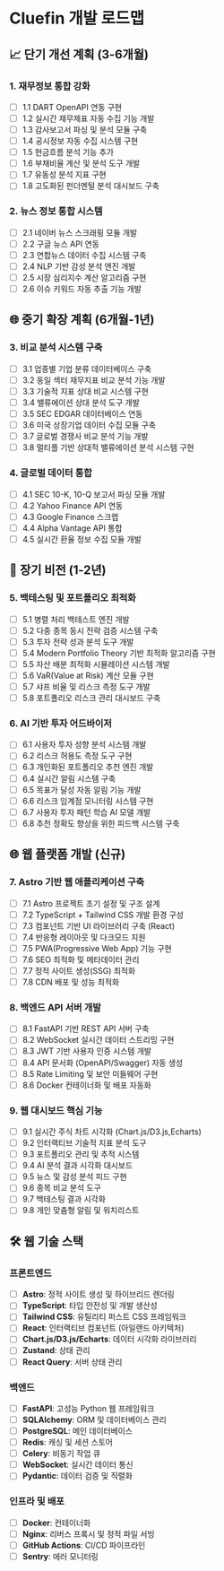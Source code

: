 # Cluefin 개발 로드맵

## 📈 단기 개선 계획 (3-6개월)

### 1. 재무정보 통합 강화
- [ ] 1.1 DART OpenAPI 연동 구현
- [ ] 1.2 실시간 재무제표 자동 수집 기능 개발
- [ ] 1.3 감사보고서 파싱 및 분석 모듈 구축
- [ ] 1.4 공시정보 자동 수집 시스템 구현
- [ ] 1.5 현금흐름 분석 기능 추가
- [ ] 1.6 부채비율 계산 및 분석 도구 개발
- [ ] 1.7 유동성 분석 지표 구현
- [ ] 1.8 고도화된 펀더멘털 분석 대시보드 구축

### 2. 뉴스 정보 통합 시스템
- [ ] 2.1 네이버 뉴스 스크래핑 모듈 개발
- [ ] 2.2 구글 뉴스 API 연동
- [ ] 2.3 연합뉴스 데이터 수집 시스템 구축
- [ ] 2.4 NLP 기반 감성 분석 엔진 개발
- [ ] 2.5 시장 심리지수 계산 알고리즘 구현
- [ ] 2.6 이슈 키워드 자동 추출 기능 개발

## 🌐 중기 확장 계획 (6개월-1년)

### 3. 비교 분석 시스템 구축
- [ ] 3.1 업종별 기업 분류 데이터베이스 구축
- [ ] 3.2 동일 섹터 재무지표 비교 분석 기능 개발
- [ ] 3.3 기술적 지표 상대 비교 시스템 구현
- [ ] 3.4 밸류에이션 상대 분석 도구 개발
- [ ] 3.5 SEC EDGAR 데이터베이스 연동
- [ ] 3.6 미국 상장기업 데이터 수집 모듈 구축
- [ ] 3.7 글로벌 경쟁사 비교 분석 기능 개발
- [ ] 3.8 멀티플 기반 상대적 밸류에이션 분석 시스템 구현

### 4. 글로벌 데이터 통합
- [ ] 4.1 SEC 10-K, 10-Q 보고서 파싱 모듈 개발
- [ ] 4.2 Yahoo Finance API 연동
- [ ] 4.3 Google Finance 스크랩
- [ ] 4.4 Alpha Vantage API 통합
- [ ] 4.5 실시간 환율 정보 수집 모듈 개발

## 🚀 장기 비전 (1-2년)

### 5. 백테스팅 및 포트폴리오 최적화
- [ ] 5.1 병렬 처리 백테스트 엔진 개발
- [ ] 5.2 다중 종목 동시 전략 검증 시스템 구축
- [ ] 5.3 투자 전략 성과 분석 도구 개발
- [ ] 5.4 Modern Portfolio Theory 기반 최적화 알고리즘 구현
- [ ] 5.5 자산 배분 최적화 시뮬레이션 시스템 개발
- [ ] 5.6 VaR(Value at Risk) 계산 모듈 구현
- [ ] 5.7 샤프 비율 및 리스크 측정 도구 개발
- [ ] 5.8 포트폴리오 리스크 관리 대시보드 구축

### 6. AI 기반 투자 어드바이저
- [ ] 6.1 사용자 투자 성향 분석 시스템 개발
- [ ] 6.2 리스크 허용도 측정 도구 구현
- [ ] 6.3 개인화된 포트폴리오 추천 엔진 개발
- [ ] 6.4 실시간 알림 시스템 구축
- [ ] 6.5 목표가 달성 자동 알림 기능 개발
- [ ] 6.6 리스크 임계점 모니터링 시스템 구현
- [ ] 6.7 사용자 투자 패턴 학습 AI 모델 개발
- [ ] 6.8 추천 정확도 향상을 위한 피드백 시스템 구축

## 🌐 웹 플랫폼 개발 (신규)

### 7. Astro 기반 웹 애플리케이션 구축
- [ ] 7.1 Astro 프로젝트 초기 설정 및 구조 설계
- [ ] 7.2 TypeScript + Tailwind CSS 개발 환경 구성
- [ ] 7.3 컴포넌트 기반 UI 라이브러리 구축 (React)
- [ ] 7.4 반응형 레이아웃 및 다크모드 지원
- [ ] 7.5 PWA(Progressive Web App) 기능 구현
- [ ] 7.6 SEO 최적화 및 메타데이터 관리
- [ ] 7.7 정적 사이트 생성(SSG) 최적화
- [ ] 7.8 CDN 배포 및 성능 최적화

### 8. 백엔드 API 서버 개발
- [ ] 8.1 FastAPI 기반 REST API 서버 구축
- [ ] 8.2 WebSocket 실시간 데이터 스트리밍 구현
- [ ] 8.3 JWT 기반 사용자 인증 시스템 개발
- [ ] 8.4 API 문서화 (OpenAPI/Swagger) 자동 생성
- [ ] 8.5 Rate Limiting 및 보안 미들웨어 구현
- [ ] 8.6 Docker 컨테이너화 및 배포 자동화

### 9. 웹 대시보드 핵심 기능
- [ ] 9.1 실시간 주식 차트 시각화 (Chart.js/D3.js,Echarts)
- [ ] 9.2 인터랙티브 기술적 지표 분석 도구
- [ ] 9.3 포트폴리오 관리 및 추적 시스템
- [ ] 9.4 AI 분석 결과 시각화 대시보드
- [ ] 9.5 뉴스 및 감성 분석 피드 구현
- [ ] 9.6 종목 비교 분석 도구
- [ ] 9.7 백테스팅 결과 시각화
- [ ] 9.8 개인 맞춤형 알림 및 워치리스트

## 🛠 웹 기술 스택

### 프론트엔드
- [ ] **Astro**: 정적 사이트 생성 및 하이브리드 렌더링
- [ ] **TypeScript**: 타입 안전성 및 개발 생산성
- [ ] **Tailwind CSS**: 유틸리티 퍼스트 CSS 프레임워크
- [ ] **React**: 인터랙티브 컴포넌트 (아일랜드 아키텍처)
- [ ] **Chart.js/D3.js/Echarts**: 데이터 시각화 라이브러리
- [ ] **Zustand**: 상태 관리
- [ ] **React Query**: 서버 상태 관리

### 백엔드
- [ ] **FastAPI**: 고성능 Python 웹 프레임워크
- [ ] **SQLAlchemy**: ORM 및 데이터베이스 관리
- [ ] **PostgreSQL**: 메인 데이터베이스
- [ ] **Redis**: 캐싱 및 세션 스토어
- [ ] **Celery**: 비동기 작업 큐
- [ ] **WebSocket**: 실시간 데이터 통신
- [ ] **Pydantic**: 데이터 검증 및 직렬화

### 인프라 및 배포
- [ ] **Docker**: 컨테이너화
- [ ] **Nginx**: 리버스 프록시 및 정적 파일 서빙
- [ ] **GitHub Actions**: CI/CD 파이프라인
- [ ] **Sentry**: 에러 모니터링
